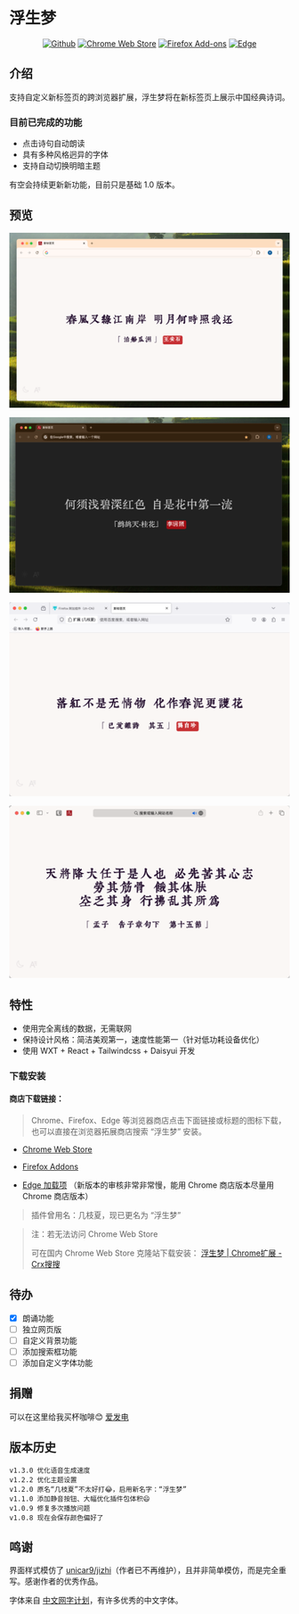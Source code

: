 # 浮生梦

<p align="center">
  <a
    rel="noreferrer noopener" target="_blank" target="_blank"
    href="https://github.com/xxnuo/jizhi-mod"
    ><img
      alt="Github"
      src="https://img.shields.io/badge/Github-141e24.svg?style=for-the-badge&logo=github&logoColor=white"
  /></a>
  <a
    rel="noreferrer noopener" target="_blank" target="_blank"
    href="https://chromewebstore.google.com/detail/aihpjpjndpdkbmdjghjglbmippnjlkcp"
    ><img
      alt="Chrome Web Store"
      src="https://img.shields.io/badge/Chrome-141e24.svg?&style=for-the-badge&logo=google-chrome&logoColor=white"
  /></a>
  <a rel="noreferrer noopener" target="_blank" href="https://addons.mozilla.org/en-US/firefox/addon/jizhi-mod/"
    ><img
      alt="Firefox Add-ons"
      src="https://img.shields.io/badge/Firefox-141e24.svg?&style=for-the-badge&logo=firefox-browser&logoColor=white"
  /></a>
  <a rel="noreferrer noopener" target="_blank" href="https://microsoftedge.microsoft.com/addons/detail/nfkllnegbckcaplofnbhaiohkcdnlbfd"
    ><img
      alt="Edge"
      src="https://img.shields.io/badge/Edge-141e24.svg?&style=for-the-badge&logo=google-chrome&logoColor=white"
  /></a>
</p>

## 介绍

支持自定义新标签页的跨浏览器扩展，浮生梦将在新标签页上展示中国经典诗词。

### 目前已完成的功能

- 点击诗句自动朗读
- 具有多种风格迥异的字体
- 支持自动切换明暗主题

有空会持续更新新功能，目前只是基础 1.0 版本。

## 预览

![LightTheme](preview/light.png)

<!-- https://i.imgur.com/qc5QtNM.png -->

![DarkTheme](preview/dark.png)

<!-- https://i.imgur.com/Z8A47Rd.png -->

![FirefoxPreview](preview/Firefox.png)

<!-- https://i.imgur.com/fQgS52Q.png -->

![SafariPreview](preview/Safari.png)

<!-- https://i.imgur.com/ucGvozQ.png -->

## 特性

- 使用完全离线的数据，无需联网
- 保持设计风格：简洁美观第一，速度性能第一（针对低功耗设备优化）
- 使用 WXT + React + Tailwindcss + Daisyui 开发

### 下载安装

#### 商店下载链接：

> Chrome、Firefox、Edge 等浏览器商店点击下面链接或标题的图标下载，也可以直接在浏览器拓展商店搜索 “浮生梦” 安装。

- [Chrome Web Store](https://chrome.google.com/webstore/detail/aihpjpjndpdkbmdjghjglbmippnjlkcp)

- [Firefox Addons](https://addons.mozilla.org/en-US/firefox/addon/jizhi-mod/)

- [Edge 加载项](https://microsoftedge.microsoft.com/addons/detail/nfkllnegbckcaplofnbhaiohkcdnlbfd)
  （新版本的审核非常非常慢，能用 Chrome 商店版本尽量用 Chrome 商店版本）

> 插件曾用名：几枝夏，现已更名为 “浮生梦”

> 注：若无法访问 Chrome Web Store
>
> 可在国内 Chrome Web Store 克隆站下载安装：
> [浮生梦 | Chrome扩展 - Crx搜搜](https://www.crxsoso.com/webstore/detail/aihpjpjndpdkbmdjghjglbmippnjlkcp)

## 待办

- [x] 朗诵功能
- [ ] 独立网页版
- [ ] 自定义背景功能
- [ ] 添加搜索框功能
- [ ] 添加自定义字体功能

## 捐赠

可以在这里给我买杯咖啡😊 [爱发电](https://afdian.com/a/xxnuo)

## 版本历史

```
v1.3.0 优化语音生成速度
v1.2.2 优化主题设置
v1.2.0 原名“几枝夏”不太好打😂，启用新名字：“浮生梦”
v1.1.0 添加静音按钮、大幅优化插件包体积😄
v1.0.9 修复多次播放问题
v1.0.8 现在会保存颜色偏好了
```

## 鸣谢

界面样式模仿了 [unicar9/jizhi](https://github.com/unicar9/jizhi)（作者已不再维护），且并非简单模仿，而是完全重写。感谢作者的优秀作品。

字体来自 [中文网字计划](https://chinese-font.netlify.app/)，有许多优秀的中文字体。
